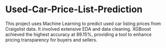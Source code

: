 # Used-Car-Price-List-Prediction
This project uses Machine Learning to predict used car listing prices from Craigslist data. It involved extensive EDA and data cleaning. XGBoost achieved the highest accuracy at 89.15%, providing a tool to enhance pricing transparency for buyers and sellers.
